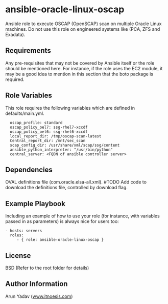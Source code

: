 ansible-oracle-linux-oscap
=========

Ansible role to execute OSCAP (OpenSCAP) scan on multiple Oracle Linux machines. Do not use this role on engineered systems like (PCA, ZFS and Exadata).

Requirements
------------

Any pre-requisites that may not be covered by Ansible itself or the role should be mentioned here. For instance, if the role uses the EC2 module, it may be a good idea to mention in this section that the boto package is required.

Role Variables
--------------

This role requires the following variables which are defined in defaults/main.yml.

      oscap_profile: standard
      oscap_policy_oel7: ssg-rhel7-xccdf
      oscap_policy_oel6: ssg-rhel6-xccdf
      local_report_dir: /tmp/oscap-scan-latest
      Central_report_dir: /mnt/sec_scan
      scap_config_dir: /usr/share/xml/scap/ssg/content
      ansible_python_interpreter: "/usr/bin/python"
      central_server: <FQDN of ansible controller server>

Dependencies
------------

OVAL definitions file (com.oracle.elsa-all.xml).
#TODO
Add code to download the definitions file, controlled by download flag.

Example Playbook
----------------

Including an example of how to use your role (for instance, with variables passed in as parameters) is always nice for users too:

    - hosts: servers
      roles:
         - { role: ansible-oracle-linux-oscap }

License
-------

BSD (Refer to the root folder for details)

Author Information
------------------

Arun Yadav
(www.itnoesis.com)
